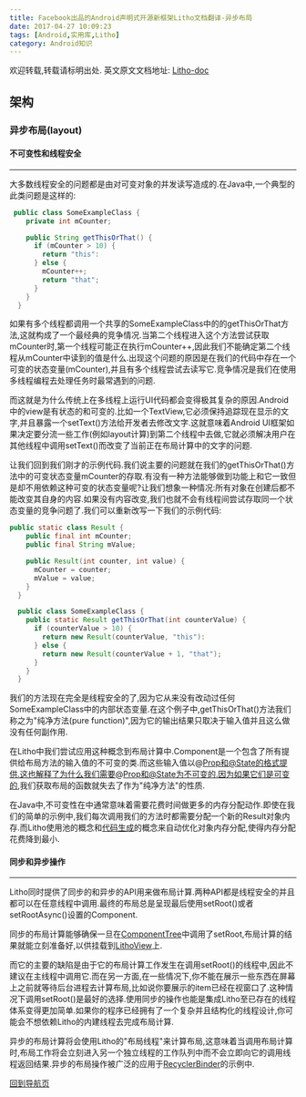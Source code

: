 ```yaml
---
title: Facebook出品的Android声明式开源新框架Litho文档翻译-异步布局
date: 2017-04-27 10:09:23
tags: [Android,实用库,Litho]
category: Android知识
---
```


欢迎转载,转载请标明出处.
英文原文文档地址: [Litho-doc](http://fblitho.com/docs/asynchronous-layout)
## 架构
### 异步布局(layout)

</p>
</p>

#### 不可变性和线程安全
---
大多数线程安全的问题都是由对可变对象的并发读写造成的.在Java中,一个典型的此类问题是这样的:
``` java
 public class SomeExampleClass {
    private int mCounter;

    public String getThisOrThat() {
      if (mCounter > 10) {
        return "this":
      } else {
        mCounter++;
        return "that";
      }
    }
  }
```
如果有多个线程都调用一个共享的SomeExampleClass中的的getThisOrThat方法,这就构成了一个最经典的竞争情况.当第二个线程进入这个方法尝试获取mCounter时,第一个线程可能正在执行mCounter++,因此我们不能确定第二个线程从mCounter中读到的值是什么.出现这个问题的原因是在我们的代码中存在一个可变的状态变量(mCounter),并且有多个线程尝试去读写它.竞争情况是我们在使用多线程编程去处理任务时最常遇到的问题.

而这就是为什么传统上在多线程上运行UI代码都会变得极其复杂的原因.Android中的view是有状态的和可变的.比如一个TextView,它必须保持追踪现在显示的文字,并且暴露一个setText()方法给开发者去修改文字.这就意味着Android UI框架如果决定要分流一些工作(例如layout计算)到第二个线程中去做,它就必须解决用户在其他线程中调用setText()而改变了当前正在布局计算中的文字的问题.

让我们回到我们刚才的示例代码.我们说主要的问题就在我们的getThisOrThat()方法中的可变状态变量mCounter的存取.有没有一种方法能够做到功能上和它一致但是却不用依赖这种可变的状态变量呢?让我们想象一种情况:所有对象在创建后都不能改变其自身的内容.如果没有内容改变,我们也就不会有线程间尝试存取同一个状态变量的竞争问题了.我们可以重新改写一下我们的示例代码:
``` java
public static class Result {
    public final int mCounter;
    public final String mValue;

    public Result(int counter, int value) {
      mCounter = counter;
      mValue = value;
    }
  }

  public class SomeExampleClass {
    public static Result getThisOrThat(int counterValue) {
      if (counterValue > 10) {
        return new Result(counterValue, "this"):
      } else {
        return new Result(counterValue + 1, "that");
      }
    }
  }

```
我们的方法现在完全是线程安全的了,因为它从来没有改动过任何SomeExampleClass中的内部状态变量.在这个例子中,getThisOrThat()方法我们称之为"纯净方法(pure function)",因为它的输出结果只取决于输入值并且这么做没有任何副作用.

在Litho中我们尝试应用这种概念到布局计算中.Component是一个包含了所有提供给布局方法的输入值的不可变的类.而这些输入值以@Prop和@State的格式提供.这也解释了为什么我们需要@Prop和@State为不可变的.因为如果它们是可变的,我们获取布局的函数就失去了作为"纯净方法"的性质.

在Java中,不可变性在中通常意味着需要花费时间做更多的内存分配动作.即使在我们的简单的示例中,我们每次调用我们的方法时都需要分配一个新的Result对象内存.而Litho使用池的概念和[代码生成](https://shikieiki.github.io/2017/04/27/Facebook%E5%87%BA%E5%93%81%E7%9A%84Android%E5%A3%B0%E6%98%8E%E5%BC%8F%E5%BC%80%E6%BA%90%E6%96%B0%E6%A1%86%E6%9E%B6Litho%E6%96%87%E6%A1%A3%E7%BF%BB%E8%AF%91-%E4%BB%A3%E7%A0%81%E7%94%9F%E6%88%90%E5%99%A8/)的概念来自动优化对象内存分配,使得内存分配花费降到最小.

</p>
</p>

#### 同步和异步操作
---
Litho同时提供了同步的和异步的API用来做布局计算.两种API都是线程安全的并且都可以在任意线程中调用.最终的布局总是呈现最后使用setRoot()或者setRootAsync()设置的Component.

同步的布局计算能够确保一旦在[ComponentTree](http://fblitho.com/javadoc/com/facebook/litho/ComponentTree)中调用了setRoot,布局计算的结果就能立刻准备好,以供挂载到[LithoView](http://fblitho.com/javadoc/com/facebook/litho/LithoView)上.

而它的主要的缺陷是由于它的布局计算工作发生在调用setRoot()的线程中,因此不建议在主线程中调用它.而在另一方面,在一些情况下,你不能在展示一些东西在屏幕上之前就等待后台进程去计算布局,比如说你要展示的item已经在视窗口了.这种情况下调用setRoot()是最好的选择.使用同步的操作也能是集成Litho至已存在的线程体系变得更加简单.如果你的程序已经拥有了一个复杂并且结构化的线程设计,你可能会不想依赖Litho的内建线程去完成布局计算.

异步的布局计算将会使用Litho的"布局线程"来计算布局,这意味着当调用布局计算时,布局工作将会立刻进入另一个独立线程的工作队列中而不会立即向它的调用线程返回结果.异步的布局操作被广泛的应用于[RecyclerBinder]()的示例中.

</p>
</p>
</p>
</p>

[回到导航页](https://shikieiki.github.io/2017/05/04/Facebook%E5%87%BA%E5%93%81%E7%9A%84Android%E5%A3%B0%E6%98%8E%E5%BC%8F%E5%BC%80%E6%BA%90%E6%96%B0%E6%A1%86%E6%9E%B6Litho%E6%96%87%E6%A1%A3%E7%BF%BB%E8%AF%91-%E6%80%BB%E8%A7%88%E5%92%8C%E5%AF%BC%E8%88%AA/)

</p>
</p>
</p>
</p>